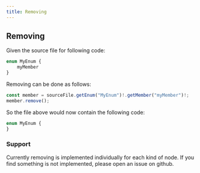 ```yaml
---
title: Removing
---
```


## Removing

Given the source file for following code:

```typescript
enum MyEnum {
    myMember
}
```

Removing can be done as follows:

```typescript
const member = sourceFile.getEnum("MyEnum")!.getMember("myMember")!;
member.remove();
```

So the file above would now contain the following code:

```typescript
enum MyEnum {
}
```

### Support

Currently removing is implemented individually for each kind of node. If you find something is not implemented, please open an issue on github.
